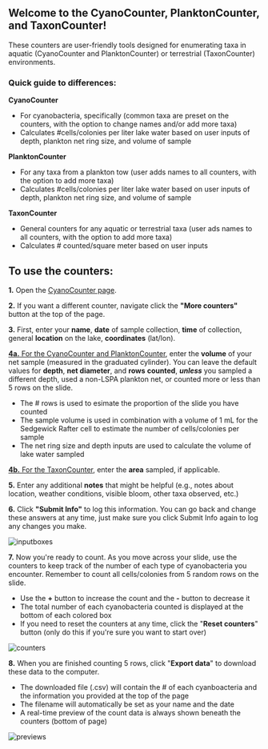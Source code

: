 ## Welcome to the CyanoCounter, PlanktonCounter, and TaxonCounter! 

These counters are user-friendly tools designed for enumerating taxa in aquatic (CyanoCounter and PlanktonCounter) or terrestrial (TaxonCounter) environments. 

### Quick guide to differences:
**CyanoCounter**
- For cyanobacteria, specifically (common taxa are preset on the counters, with the option to change names and/or add more taxa)
- Calculates #cells/colonies per liter lake water based on user inputs of depth, plankton net ring size, and volume of sample

**PlanktonCounter**
- For any taxa from a plankton tow (user adds names to all counters, with the option to add more taxa)
- Calculates #cells/colonies per liter lake water based on user inputs of depth, plankton net ring size, and volume of sample

**TaxonCounter**
- General counters for any aquatic or terrestrial taxa (user ads names to all counters, with the option to add more taxa)
- Calculates # counted/square meter based on user inputs 

## To use the counters:

**1.** Open the [CyanoCounter page](https://jvthaney.github.io/cyanocounter/).

**2.** If you want a different counter, navigate click the **"More counters"** button at the top of the page.

**3.** First, enter your **name**, **date** of sample collection, **time** of collection, general **location** on the lake, **coordinates** (lat/lon).

<ins>**4a.** For the CyanoCounter and PlanktonCounter</ins>, enter the **volume** of your net sample (measured in the graduated cylinder). You can leave the default values for **depth**, **net diameter**, and **rows** **counted**, _**unless**_ you sampled a different depth, used a non-LSPA plankton net, or counted more or less than 5 rows on the slide. 
- The # rows is used to esimate the proportion of the slide you have counted
- The sample volume is used in combination with a volume of 1 mL for the Sedgewick Rafter cell to estimate the number of cells/colonies per sample
- The net ring size and depth inputs are used to calculate the volume of lake water sampled

<ins>**4b.** For the TaxonCounter</ins>, enter the **area** sampled, if applicable.

**5.** Enter any additional **notes** that might be helpful (e.g., notes about location, weather conditions, visible bloom, other taxa observed, etc.)

**6.** Click **"Submit Info"** to log this information. You can go back and change these answers at any time, just make sure you click Submit Info again to log any changes you make.

![inputboxes](https://user-images.githubusercontent.com/70969187/174131040-e9e6d6d9-c017-48db-9ad5-9ea27743aab0.jpg)

**7.** Now you're ready to count. As you move across your slide, use the counters to keep track of the number of each type of cyanobacteria you encounter. Remember to count all cells/colonies from 5 random rows on the slide. 
- Use the **+** button to increase the count and the **-** button to decrease it
- The total number of each cyanobacteria counted is displayed at the bottom of each colored box
- If you need to reset the counters at any time, click the "**Reset counters**" button (only do this if you're sure you want to start over)

![counters](https://user-images.githubusercontent.com/70969187/176551703-295a934c-6d17-492e-bbc3-946300a0499f.jpg)

**8.** When you are finished counting 5 rows, click "**Export data**" to download these data to the computer.
- The downloaded file (.csv) will contain the # of each cyanboacteria and the information you provided at the top of the page
- The filename will automatically be set as your name and the date
- A real-time preview of the count data is always shown beneath the counters (bottom of page)

![previews](https://user-images.githubusercontent.com/70969187/175312583-ae56c976-11f3-4052-8db4-45efced83cb8.jpg)

